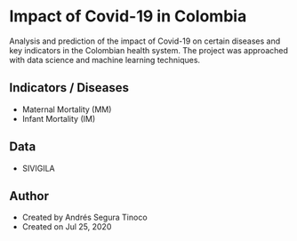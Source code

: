 # Impact of Covid-19 in Colombia
Analysis and prediction of the impact of Covid-19 on certain diseases and key indicators in the Colombian health system. The project was approached with data science and machine learning techniques.

## Indicators / Diseases
- Maternal Mortality (MM)
- Infant Mortality (IM)

## Data
- SIVIGILA

## Author
- Created by Andrés Segura Tinoco
- Created on Jul 25, 2020
